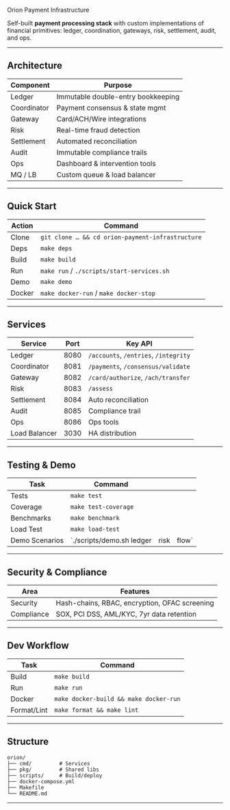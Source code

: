 Orion Payment Infrastructure

Self-built **payment processing stack** with custom implementations of financial primitives: ledger, coordination, gateways, risk, settlement, audit, and ops.

---

##  Architecture

| Component   | Purpose                            |
| ----------- | ---------------------------------- |
| Ledger      | Immutable double-entry bookkeeping |
| Coordinator | Payment consensus & state mgmt     |
| Gateway     | Card/ACH/Wire integrations         |
| Risk        | Real-time fraud detection          |
| Settlement  | Automated reconciliation           |
| Audit       | Immutable compliance trails        |
| Ops         | Dashboard & intervention tools     |
| MQ / LB     | Custom queue & load balancer       |

---

##  Quick Start

| Action | Command                                          |
| ------ | ------------------------------------------------ |
| Clone  | `git clone … && cd orion-payment-infrastructure` |
| Deps   | `make deps`                                      |
| Build  | `make build`                                     |
| Run    | `make run` / `./scripts/start-services.sh`       |
| Demo   | `make demo`                                      |
| Docker | `make docker-run` / `make docker-stop`           |

---

##  Services

| Service       | Port | Key API                               |
| ------------- | ---- | ------------------------------------- |
| Ledger        | 8080 | `/accounts`, `/entries`, `/integrity` |
| Coordinator   | 8081 | `/payments`, `/consensus/validate`    |
| Gateway       | 8082 | `/card/authorize`, `/ach/transfer`    |
| Risk          | 8083 | `/assess`                             |
| Settlement    | 8084 | Auto reconciliation                   |
| Audit         | 8085 | Compliance trail                      |
| Ops           | 8086 | Ops tools                             |
| Load Balancer | 3030 | HA distribution                       |

---

## Testing & Demo

| Task           | Command                    |      |        |
| -------------- | -------------------------- | ---- | ------ |
| Tests          | `make test`                |      |        |
| Coverage       | `make test-coverage`       |      |        |
| Benchmarks     | `make benchmark`           |      |        |
| Load Test      | `make load-test`           |      |        |
| Demo Scenarios | \`./scripts/demo.sh ledger | risk | flow\` |

---

##  Security & Compliance

| Area       | Features                                      |
| ---------- | --------------------------------------------- |
| Security   | Hash-chains, RBAC, encryption, OFAC screening |
| Compliance | SOX, PCI DSS, AML/KYC, 7yr data retention     |

---

##  Dev Workflow

| Task        | Command                                |
| ----------- | -------------------------------------- |
| Build       | `make build`                           |
| Run         | `make run`                             |
| Docker      | `make docker-build && make docker-run` |
| Format/Lint | `make format && make lint`             |

---

##  Structure

```
orion/
├── cmd/         # Services
├── pkg/         # Shared libs
├── scripts/     # Build/deploy
├── docker-compose.yml
├── Makefile
└── README.md
```

---


